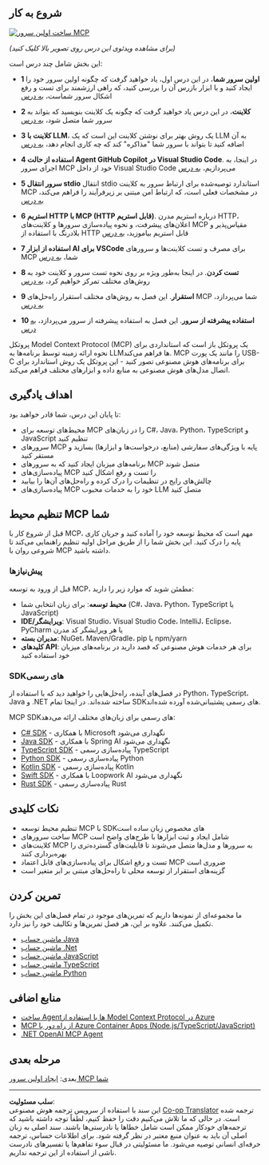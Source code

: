 <!--
CO_OP_TRANSLATOR_METADATA:
{
  "original_hash": "94b861de00829c34912ac36140f6183e",
  "translation_date": "2025-10-06T13:28:20+00:00",
  "source_file": "03-GettingStarted/README.md",
  "language_code": "fa"
}
-->
## شروع به کار  

[![ساخت اولین سرور MCP](../../../translated_images/04.0ea920069efd979a0b2dad51e72c1df7ead9c57b3305796068a6cee1f0dd6674.fa.png)](https://youtu.be/sNDZO9N4m9Y)

_(برای مشاهده ویدئوی این درس روی تصویر بالا کلیک کنید)_

این بخش شامل چند درس است:

- **1 اولین سرور شما**، در این درس اول، یاد خواهید گرفت که چگونه اولین سرور خود را ایجاد کنید و با ابزار بازرس آن را بررسی کنید، که راهی ارزشمند برای تست و رفع اشکال سرور شماست، [به درس](01-first-server/README.md)

- **2 کلاینت**، در این درس یاد خواهید گرفت که چگونه یک کلاینت بنویسید که بتواند به سرور شما متصل شود، [به درس](02-client/README.md)

- **3 کلاینت با LLM**، یک روش بهتر برای نوشتن کلاینت این است که یک LLM به آن اضافه کنید تا بتواند با سرور شما "مذاکره" کند که چه کاری انجام دهد، [به درس](03-llm-client/README.md)

- **4 استفاده از حالت Agent GitHub Copilot در Visual Studio Code**. در اینجا، به اجرای سرور MCP خود از داخل Visual Studio Code می‌پردازیم، [به درس](04-vscode/README.md)

- **5 سرور انتقال stdio** انتقال stdio استاندارد توصیه‌شده برای ارتباط سرور به کلاینت MCP در مشخصات فعلی است، که ارتباط امن مبتنی بر زیرفرآیند را فراهم می‌کند، [به درس](05-stdio-server/README.md)

- **6 استریم HTTP با MCP (HTTP قابل استریم)**. درباره استریم مدرن HTTP، اعلان‌های پیشرفت، و نحوه پیاده‌سازی سرورها و کلاینت‌های MCP مقیاس‌پذیر و بلادرنگ با استفاده از HTTP قابل استریم بیاموزید، [به درس](06-http-streaming/README.md)

- **7 استفاده از ابزار AI برای VSCode** برای مصرف و تست کلاینت‌ها و سرورهای MCP شما، [به درس](07-aitk/README.md)

- **8 تست کردن**. در اینجا به‌طور ویژه بر روی نحوه تست سرور و کلاینت خود به روش‌های مختلف تمرکز خواهیم کرد، [به درس](08-testing/README.md)

- **9 استقرار**. این فصل به روش‌های مختلف استقرار راه‌حل‌های MCP شما می‌پردازد، [به درس](09-deployment/README.md)

- **10 استفاده پیشرفته از سرور**. این فصل به استفاده پیشرفته از سرور می‌پردازد، [به درس](./10-advanced/README.md)

پروتکل Model Context Protocol (MCP) یک پروتکل باز است که استانداردی برای نحوه ارائه زمینه توسط برنامه‌ها به LLM‌ها فراهم می‌کند. MCP را مانند یک پورت USB-C برای برنامه‌های هوش مصنوعی تصور کنید - این پروتکل یک روش استاندارد برای اتصال مدل‌های هوش مصنوعی به منابع داده و ابزارهای مختلف فراهم می‌کند.

## اهداف یادگیری

تا پایان این درس، شما قادر خواهید بود:

- محیط‌های توسعه برای MCP را در زبان‌های C#، Java، Python، TypeScript و JavaScript تنظیم کنید
- سرورهای MCP پایه با ویژگی‌های سفارشی (منابع، درخواست‌ها و ابزارها) بسازید و مستقر کنید
- برنامه‌های میزبان ایجاد کنید که به سرورهای MCP متصل شوند
- پیاده‌سازی‌های MCP را تست و رفع اشکال کنید
- چالش‌های رایج در تنظیمات را درک کرده و راه‌حل‌های آن‌ها را بیابید
- پیاده‌سازی‌های MCP خود را به خدمات محبوب LLM متصل کنید

## تنظیم محیط MCP شما

قبل از شروع کار با MCP، مهم است که محیط توسعه خود را آماده کنید و جریان کاری پایه را درک کنید. این بخش شما را از طریق مراحل اولیه تنظیم راهنمایی می‌کند تا شروعی روان با MCP داشته باشید.

### پیش‌نیازها

قبل از ورود به توسعه MCP، مطمئن شوید که موارد زیر را دارید:

- **محیط توسعه**: برای زبان انتخابی شما (C#، Java، Python، TypeScript یا JavaScript)
- **IDE/ویرایشگر**: Visual Studio، Visual Studio Code، IntelliJ، Eclipse، PyCharm یا هر ویرایشگر کد مدرن
- **مدیران بسته**: NuGet، Maven/Gradle، pip یا npm/yarn
- **کلیدهای API**: برای هر خدمات هوش مصنوعی که قصد دارید در برنامه‌های میزبان خود استفاده کنید

### SDKهای رسمی

در فصل‌های آینده، راه‌حل‌هایی را خواهید دید که با استفاده از Python، TypeScript، Java و .NET ساخته شده‌اند. در اینجا تمام SDKهای رسمی پشتیبانی‌شده آورده شده‌اند.

MCP SDKهای رسمی برای زبان‌های مختلف ارائه می‌دهد:
- [C# SDK](https://github.com/modelcontextprotocol/csharp-sdk) - با همکاری Microsoft نگهداری می‌شود
- [Java SDK](https://github.com/modelcontextprotocol/java-sdk) - با همکاری Spring AI نگهداری می‌شود
- [TypeScript SDK](https://github.com/modelcontextprotocol/typescript-sdk) - پیاده‌سازی رسمی TypeScript
- [Python SDK](https://github.com/modelcontextprotocol/python-sdk) - پیاده‌سازی رسمی Python
- [Kotlin SDK](https://github.com/modelcontextprotocol/kotlin-sdk) - پیاده‌سازی رسمی Kotlin
- [Swift SDK](https://github.com/modelcontextprotocol/swift-sdk) - با همکاری Loopwork AI نگهداری می‌شود
- [Rust SDK](https://github.com/modelcontextprotocol/rust-sdk) - پیاده‌سازی رسمی Rust

## نکات کلیدی

- تنظیم محیط توسعه MCP با SDKهای مخصوص زبان ساده است
- ساخت سرورهای MCP شامل ایجاد و ثبت ابزارها با طرح‌های واضح است
- کلاینت‌های MCP به سرورها و مدل‌ها متصل می‌شوند تا قابلیت‌های گسترده‌تری را بهره‌برداری کنند
- تست و رفع اشکال برای پیاده‌سازی‌های قابل اعتماد MCP ضروری است
- گزینه‌های استقرار از توسعه محلی تا راه‌حل‌های مبتنی بر ابر متغیر است

## تمرین کردن

ما مجموعه‌ای از نمونه‌ها داریم که تمرین‌های موجود در تمام فصل‌های این بخش را تکمیل می‌کنند. علاوه بر این، هر فصل تمرین‌ها و تکالیف خود را نیز دارد.

- [ماشین حساب Java](./samples/java/calculator/README.md)
- [ماشین حساب .Net](../../../03-GettingStarted/samples/csharp)
- [ماشین حساب JavaScript](./samples/javascript/README.md)
- [ماشین حساب TypeScript](./samples/typescript/README.md)
- [ماشین حساب Python](../../../03-GettingStarted/samples/python)

## منابع اضافی

- [ساخت Agentها با استفاده از Model Context Protocol در Azure](https://learn.microsoft.com/azure/developer/ai/intro-agents-mcp)
- [MCP از راه دور با Azure Container Apps (Node.js/TypeScript/JavaScript)](https://learn.microsoft.com/samples/azure-samples/mcp-container-ts/mcp-container-ts/)
- [.NET OpenAI MCP Agent](https://learn.microsoft.com/samples/azure-samples/openai-mcp-agent-dotnet/openai-mcp-agent-dotnet/)

## مرحله بعدی

بعدی: [ایجاد اولین سرور MCP شما](01-first-server/README.md)

---

**سلب مسئولیت**:  
این سند با استفاده از سرویس ترجمه هوش مصنوعی [Co-op Translator](https://github.com/Azure/co-op-translator) ترجمه شده است. در حالی که ما تلاش می‌کنیم دقت را حفظ کنیم، لطفاً توجه داشته باشید که ترجمه‌های خودکار ممکن است شامل خطاها یا نادرستی‌ها باشند. سند اصلی به زبان اصلی آن باید به عنوان منبع معتبر در نظر گرفته شود. برای اطلاعات حساس، ترجمه حرفه‌ای انسانی توصیه می‌شود. ما مسئولیتی در قبال سوء تفاهم‌ها یا تفسیرهای نادرست ناشی از استفاده از این ترجمه نداریم.